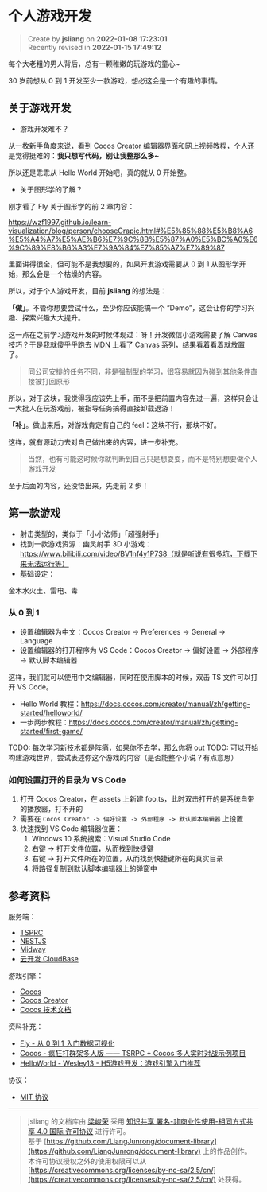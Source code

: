个人游戏开发
===

> Create by **jsliang** on **2022-01-08 17:23:01**  
> Recently revised in **2022-01-15 17:49:12**

每个大老粗的男人背后，总有一颗稚嫩的玩游戏的童心~

30 岁前想从 0 到 1 开发至少一款游戏，想必这会是一个有趣的事情。

## 关于游戏开发

* 游戏开发难不？

从一枚新手角度来说，看到 Cocos Creator 编辑器界面和网上视频教程，个人还是觉得挺难的：**我只想写代码，别让我整那么多~**

所以还是乖乖从 Hello World 开始吧，真的就从 0 开始整。

* 关于图形学的了解？

刚才看了 Fly 关于图形学的前 2 章内容：

https://wzf1997.github.io/learn-visualization/blog/person/chooseGrapic.html#%E5%85%88%E5%B8%A6%E5%A4%A7%E5%AE%B6%E7%9C%8B%E5%87%A0%E5%BC%A0%E6%9C%89%E8%B6%A3%E7%9A%84%E7%85%A7%E7%89%87

里面讲得很全，但可能不是我想要的，如果开发游戏需要从 0 到 1 从图形学开始，那么会是一个枯燥的内容。

所以，对于个人游戏开发，目前 **jsliang** 的想法是：

**「做」**。不管你想要尝试什么，至少你应该能搞一个 “Demo”，这会让你的学习兴趣、探索兴趣大大提升。

这一点在之前学习游戏开发的时候体现过：呀！开发微信小游戏需要了解 Canvas 技巧？于是我就傻乎乎跑去 MDN 上看了 Canvas 系列，结果看着看着就放置了。

> 同公司安排的任务不同，非是强制型的学习，很容易就因为碰到其他条件直接被打回原形

所以，对于这块，我觉得我应该先上手，而不是把前置内容先过一遍，这样只会让一大批人在玩游戏前，被指导任务搞得直接卸载退游！

**「补」**。做出来后，对游戏肯定有自己的 feel：这块不行，那块不好。

这样，就有源动力去对自己做出来的内容，进一步补充。

> 当然，也有可能这时候你就判断到自己只是想耍耍，而不是特别想要做个人游戏开发

至于后面的内容，还没悟出来，先走前 2 步！

## 第一款游戏

* 射击类型的，类似于「小小法师」「超强射手」
* 找到一款游戏资源：幽灵射手 3D 小游戏：https://www.bilibili.com/video/BV1nf4y1P7S8（就是听说有很多坑，下载下来无法运行等）
* 基础设定：

金木水火土、雷电、毒

### 从 0 到 1

* 设置编辑器为中文：Cocos Creator -> Preferences -> General -> Language
* 设置编辑器的打开程序为 VS Code：Cocos Creator -> 偏好设置 -> 外部程序 -> 默认脚本编辑器

这样，我们就可以使用中文编辑器，同时在使用脚本的时候，双击 TS 文件可以打开 VS Code。

* Hello World 教程：https://docs.cocos.com/creator/manual/zh/getting-started/helloworld/
* 一步两步教程：https://docs.cocos.com/creator/manual/zh/getting-started/first-game/

TODO: 每次学习新技术都是阵痛，如果你不去学，那么你将 out
TODO: 可以开始构建游戏世界，尝试表述你这个游戏的内容（是否能整个小说？有点意思）

### 如何设置打开的目录为 VS Code

1. 打开 Cocos Creator，在 assets 上新建 foo.ts，此时双击打开的是系统自带的播放器，打不开的
2. 需要在 `Cocos Creator -> 偏好设置 -> 外部程序 -> 默认脚本编辑器` 上设置
3. 快速找到 VS Code 编辑器位置：
   1. Windows 10 系统搜索：Visual Studio Code
   2. 右键 -> 打开文件位置，从而找到快捷键
   3. 右键 -> 打开文件所在的位置，从而找到快捷键所在的真实目录
   4. 将路径复制到默认脚本编辑器上的弹窗中

## 参考资料

服务端：

* [TSPRC](https://tsrpc.cn/)
* [NESTJS](https://docs.nestjs.cn/)
* [Midway](https://midwayjs.org/)
* [云开发 CloudBase](https://cloudbase.net/)

游戏引擎：

* [Cocos](https://www.cocos.com/)
* [Cocos Creator](https://www.cocos.com/products#CocosCreator)
* [Cocos 技术文档](https://www.cocos.com/docs#creator)

资料补充：

* [Fly - 从 0 到 1 入门数据可视化](https://wzf1997.github.io/learn-visualization/blog/person/chooseGrapic.html)
* [Cocos - 疯狂打群架多人版 —— TSRPC + Cocos 多人实时对战示例项目](https://store.cocos.com/app/detail/3432)
* [HelloWorld - Wesley13 - H5游戏开发：游戏引擎入门推荐](https://www.helloworld.net/p/7248991818)

协议：

* [MIT 协议](https://www.ruanyifeng.com/blogimg/asset/201105/bg2011050101.png)

---

> jsliang 的文档库由 [梁峻荣](https://github.com/LiangJunrong) 采用 [知识共享 署名-非商业性使用-相同方式共享 4.0 国际 许可协议](http://creativecommons.org/licenses/by-nc-sa/4.0/) 进行许可。<br/>基于 [https://github.com/LiangJunrong/document-library](https://github.com/LiangJunrong/document-library) 上的作品创作。<br/>本许可协议授权之外的使用权限可以从 [https://creativecommons.org/licenses/by-nc-sa/2.5/cn/](https://creativecommons.org/licenses/by-nc-sa/2.5/cn/) 处获得。
